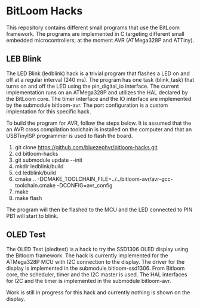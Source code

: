 # BitLoom Hacks
This repository contains different small programs that use the BitLoom
framework.  The programs are implemented in C targeting different small embedded
microcontrollers; at the moment AVR (ATMega328P and ATTiny).

## LEB Blink
The LED Blink (ledblink) hack is a trivial program that flashes a LED on and
off at a regular interval (240 ms).  The program has one task (blink_task)
that turns on and off the LED using the pin_digital_io interface.  The current
implementation runs on an ATMega328P and utilizes the HAL declared by the
BitLoom core.  The timer interface and the IO interface are implemented by
the submodule bitloom-avr.  The port configuration is a custom implentation
for this specific hack.

To build the program for AVR, follow the steps below.  It is assumed that
the an AVR cross compilation toolchain is installed on the computer and that an
USBTinyISP programmer is used to flash the board.

 1. git clone https://github.com/bluezephyr/bitloom-hacks.git
 1. cd bitloom-hacks
 1. git submodule update --init
 1. mkdir ledblink/build
 1. cd ledblink/build
 1. cmake .. -DCMAKE_TOOLCHAIN_FILE=../../bitloom-avr/avr-gcc-toolchain.cmake -DCONFIG=avr_config
 1. make
 1. make flash

The program will then be flashed to the MCU and the LED connected to PIN PB1
will start to blink.


## OLED Test
The OLED Test (oledtest) is a hack to try the SSD1306 OLED display using the
Bitloom framework.  The hack is currently implemented for the ATMega328P MCU
with I2C connection to the display.  The driver for the display is implemented
in the submodule bitloom-ssd1306.  From Bitloom core, the scheduler, timer and
the I2C master is used.  The HAL interfaces for I2C and the timer is implemented
in the submodule bitloom-avr.

Work is still in progress for this hack and currently nothing is shown on the
display.
